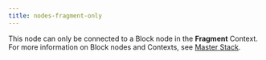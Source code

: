 ```yaml
---
title: nodes-fragment-only
---
```


This node can only be connected to a Block node in the **Fragment** Context. For more information on Block nodes and Contexts, see [Master Stack](Master-Stack).
